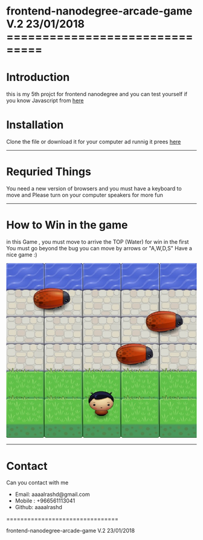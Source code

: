 <h1> frontend-nanodegree-arcade-game V.2 23/01/2018<br>
===============================</h1>

<h1> Introduction </h1>
<p> this is my 5th projct for frontend nanodegree and you can test yourself if you know Javascript from <a href="hhttps://github.com/aaaalrashd/frontend-nanodegree-arcade-game-Challenge" >here</a></p>

<h1> Installation </h1>
<p> Clone the file or download it for your computer ad runnig it prees <a href="https://github.com/aaaalrashd/frontend-nanodegree-arcade-game-Challenge" >here</a> </p>
<hr>
<h1> Requried Things </h1>

<p> You need a new version of browsers and you must have a keyboard to move and Please turn on your computer speakers for more fun
</p>
<hr>

<h1> How to Win in the game </h1>

<p>in this Game , you must move to arrive the TOP (Water) for win
in the first You must go beyond the bug
you can move by arrows or  "A,W,D,S"
    Have a nice game :) </p>
<img src="images/screen.jpg" alt="Sc">

<hr>
<h1> Contact </h1>
<p>Can you contact with me</p>
<ul>
<li>Email: aaaalrashd@gmail.com</li>
<li>Mobile : +966561113041</li>
<li>Github: aaaalrashd</li>
</ul>

================================
<p>frontend-nanodegree-arcade-game V.2 23/01/2018</p>
